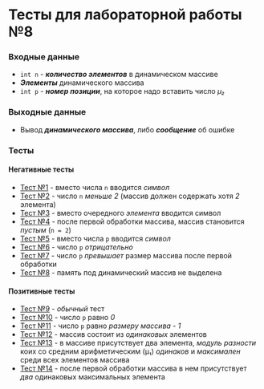 # Тесты для лабораторной работы №8

### Входные данные
* `int n` - ***количество элементов*** в динамическом массиве
* ***Элементы*** динамического массива
* `int p` - ***номер позиции***, на которое надо вставить число *μ₂*
 
### Выходные данные
* Вывод ***динамического массива***, либо ***сообщение*** об ошибке

### Тесты
#### Негативные тесты
* [Тест №1](in_01.txt) - вместо числа `n` вводится *символ*
* [Тест №2](in_02.txt) - число `n` *меньше 2* (массив должен содержать хотя *2* элемента)
* [Тест №3](in_03.txt) - вместо очередного *элемента* вводится символ
* [Тест №4](in_04.txt) - после первой обработки массива, массив становится *пустым* (`n = 2`)
* [Тест №5](in_05.txt) - вместо числа `p` вводится *символ*
* [Тест №6](in_06.txt) - число `p` *отрицательно*
* [Тест №7](in_07.txt) - число `p` *превышает* размер массива после первой обработки
* [Тест №8](in_08.txt) - память под динамический массив не выделена

#### Позитивные тесты
* [Тест №9](in_09.txt) - *обычный* тест
* [Тест №10](in_10.txt) - число `p` равно *0*
* [Тест №11](in_11.txt) - число `p` равно *размеру массива - 1*
* [Тест №12](in_12.txt) - массив состоит из *одинаковых* элементов 
* [Тест №13](in_13.txt) - в массиве присутствует два элемента, *модуль разности* коих со средним арифметическим (μ₁) *одинаков* и *максимален* среди всех элементов массива
* [Тест №14](in_14.txt) - после первой обработки массива в нем присутствует *два* одинаковых максимальных элемента
